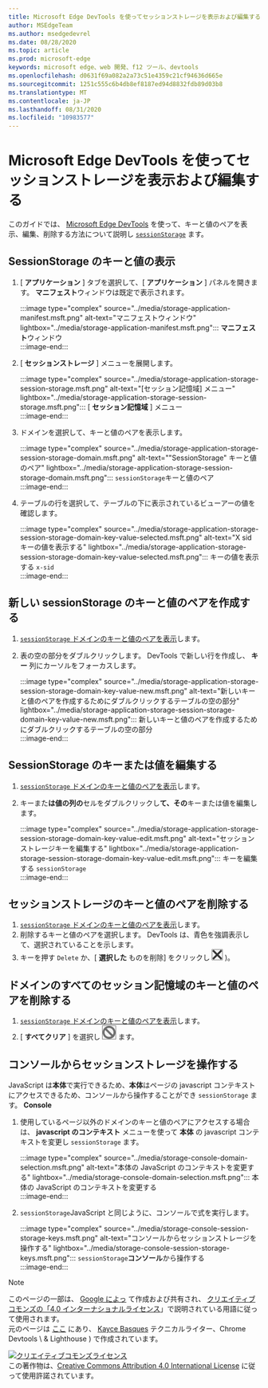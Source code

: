 ```yaml
---
title: Microsoft Edge DevTools を使ってセッションストレージを表示および編集する
author: MSEdgeTeam
ms.author: msedgedevrel
ms.date: 08/28/2020
ms.topic: article
ms.prod: microsoft-edge
keywords: microsoft edge、web 開発、f12 ツール、devtools
ms.openlocfilehash: d0631f69a082a2a73c51e4359c21cf94636d665e
ms.sourcegitcommit: 1251c555c6b4db8ef8187ed94d8832fdb89d03b8
ms.translationtype: MT
ms.contentlocale: ja-JP
ms.lasthandoff: 08/31/2020
ms.locfileid: "10983577"
---
```

<!-- Copyright Kayce Basques 

   Licensed under the Apache License, Version 2.0 (the "License");
   you may not use this file except in compliance with the License.
   You may obtain a copy of the License at

       https://www.apache.org/licenses/LICENSE-2.0

   Unless required by applicable law or agreed to in writing, software
   distributed under the License is distributed on an "AS IS" BASIS,
   WITHOUT WARRANTIES OR CONDITIONS OF ANY KIND, either express or implied.
   See the License for the specific language governing permissions and
   limitations under the License.  -->





# Microsoft Edge DevTools を使ってセッションストレージを表示および編集する   

  

このガイドでは、 [Microsoft Edge DevTools][MicrosoftEdgeDevTools] を使って、キーと値のペアを表示、編集、削除する方法について説明し [`sessionStorage`][MDNSessionStorage] ます。  

## SessionStorage のキーと値の表示   

1.  [ **アプリケーション** ] タブを選択して、[ **アプリケーション** ] パネルを開きます。  **マニフェスト**ウィンドウは既定で表示されます。  
    
    :::image type="complex" source="../media/storage-application-manifest.msft.png" alt-text="マニフェストウィンドウ" lightbox="../media/storage-application-manifest.msft.png":::
       **マニフェスト**ウィンドウ  
    :::image-end:::  
    
1.  [ **セッションストレージ** ] メニューを展開します。  
    
    :::image type="complex" source="../media/storage-application-storage-session-storage.msft.png" alt-text="[セッション記憶域] メニュー" lightbox="../media/storage-application-storage-session-storage.msft.png":::
       [ **セッション記憶域** ] メニュー  
    :::image-end:::  
    
1.  ドメインを選択して、キーと値のペアを表示します。  
    
    :::image type="complex" source="../media/storage-application-storage-session-storage-domain.msft.png" alt-text=""SessionStorage" キーと値のペア" lightbox="../media/storage-application-storage-session-storage-domain.msft.png":::
       `sessionStorage`キーと値のペア  
    :::image-end:::  
    
1.  テーブルの行を選択して、テーブルの下に表示されているビューアーの値を確認します。  
    
    :::image type="complex" source="../media/storage-application-storage-session-storage-domain-key-value-selected.msft.png" alt-text="X sid キーの値を表示する" lightbox="../media/storage-application-storage-session-storage-domain-key-value-selected.msft.png":::
       キーの値を表示する `x-sid`  
    :::image-end:::  
    
## 新しい sessionStorage のキーと値のペアを作成する   

1.  [ `sessionStorage` ドメインのキーと値のペアを表示](#view-sessionstorage-keys-and-values)します。  
1.  表の空の部分をダブルクリックします。  DevTools で新しい行を作成し、 **キー** 列にカーソルをフォーカスします。  
    
    :::image type="complex" source="../media/storage-application-storage-session-storage-domain-key-value-new.msft.png" alt-text="新しいキーと値のペアを作成するためにダブルクリックするテーブルの空の部分" lightbox="../media/storage-application-storage-session-storage-domain-key-value-new.msft.png":::
       新しいキーと値のペアを作成するためにダブルクリックするテーブルの空の部分  
    :::image-end:::  
    
## SessionStorage のキーまたは値を編集する   

1.  [ `sessionStorage` ドメインのキーと値のペアを表示](#view-sessionstorage-keys-and-values)します。  
1.  キーまた**は値の列の**セルをダブルクリックし**て、その**キーまたは値を編集します。  
    
    :::image type="complex" source="../media/storage-application-storage-session-storage-domain-key-value-edit.msft.png" alt-text="セッションストレージキーを編集する" lightbox="../media/storage-application-storage-session-storage-domain-key-value-edit.msft.png":::
       キーを編集する `sessionStorage`  
    :::image-end:::  
    
## セッションストレージのキーと値のペアを削除する   

1.  [ `sessionStorage` ドメインのキーと値のペアを表示](#view-sessionstorage-keys-and-values)します。  
1.  削除するキーと値のペアを選択します。  DevTools は、青色を強調表示して、選択されていることを示します。  
1.  キーを押す `Delete` か、[ **選択した** ものを削除] をクリックし ![ ます (選択した \ を削除 ][ImageDeleteIcon] )。  
    
## ドメインのすべてのセッション記憶域のキーと値のペアを削除する   

1.  [ `sessionStorage` ドメインのキーと値のペアを表示](#view-sessionstorage-keys-and-values)します。  
1.  [ **すべてクリア** ] を選択し ![ ][ImageClearIcon] ます。  
    
## コンソールからセッションストレージを操作する   

JavaScript は**本体**で実行できるため、**本体**はページの javascript コンテキストにアクセスできるため、コンソールから操作することができ `sessionStorage` ます。 **Console**  

1.  使用しているページ以外のドメインのキーと値のペアにアクセスする場合は、 **javascript のコンテキスト** メニューを使って **本体** の javascript コンテキストを変更し `sessionStorage` ます。  
    
    :::image type="complex" source="../media/storage-console-domain-selection.msft.png" alt-text="本体の JavaScript のコンテキストを変更する" lightbox="../media/storage-console-domain-selection.msft.png":::
       本体の JavaScript のコンテキストを変更する  
    :::image-end:::  
    
1.  `sessionStorage`JavaScript と同じように、コンソールで式を実行します。  
    
    :::image type="complex" source="../media/storage-console-session-storage-keys.msft.png" alt-text="コンソールからセッションストレージを操作する" lightbox="../media/storage-console-session-storage-keys.msft.png":::
       `sessionStorage`**コンソール**から操作する  
    :::image-end:::  
    
<!--  
   

  
-->  

<!-- image links -->  

[ImageClearIcon]: ../media/clear-icon.msft.png  
[ImageDeleteIcon]: ../media/delete-icon.msft.png  

<!-- links -->  

[MicrosoftEdgeDevTools]: ../../devtools-guide-chromium.md "Microsoft Edge (Chromium) 開発者ツール |Microsoft ドキュメント"  

[MDNSessionStorage]: https://developer.mozilla.org/docs/Web/API/Window/sessionStorage "セッションストレージ |MDN"  

> [!NOTE]
> このページの一部は、 [Google によっ][GoogleSitePolicies] て作成および共有され、 [クリエイティブコモンズの「4.0 インターナショナルライセンス][CCA4IL]」で説明されている用語に従って使用されます。  
> 元のページは [ここ](https://developers.google.com/web/tools/chrome-devtools/storage/sessionstorage) にあり、 [Kayce Basques][KayceBasques] テクニカルライター、Chrome Devtools \ & Lighthouse \) で作成されています。  

[![クリエイティブコモンズライセンス][CCby4Image]][CCA4IL]  
この著作物は、[Creative Commons Attribution 4.0 International License][CCA4IL] に従って使用許諾されています。  

[CCA4IL]: https://creativecommons.org/licenses/by/4.0  
[CCby4Image]: https://i.creativecommons.org/l/by/4.0/88x31.png  
[GoogleSitePolicies]: https://developers.google.com/terms/site-policies  
[KayceBasques]: https://developers.google.com/web/resources/contributors/kaycebasques  
